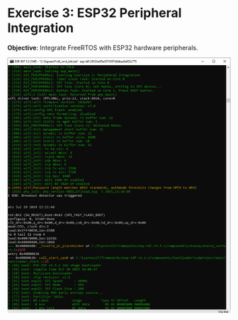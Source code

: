 # Exercise 3: ESP32 Peripheral Integration

**Objective**: Integrate FreeRTOS with ESP32 hardware peripherals.

![alt text](<ESP32 Peripheral Integration.png>)